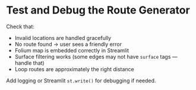 # Test and Debug the Route Generator

Check that:

- Invalid locations are handled gracefully
- No route found → user sees a friendly error
- Folium map is embedded correctly in Streamlit
- Surface filtering works (some edges may not have `surface` tags — handle that)
- Loop routes are approximately the right distance

Add logging or Streamlit `st.write()` for debugging if needed.
